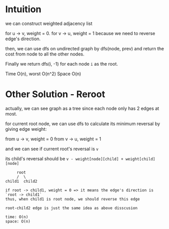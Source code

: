 # Intuition

we can construct weighted adjacency list

for u -> v, weight = 0.
for v -> u, weight = 1 because we need to reverse edge's direction.

then, we can use dfs on undirected graph by dfs(node, prev) and return the cost from node to all the other nodes.

Finally we return dfs(i, -1) for each node `i` as the root.

Time O(n), worst O(n^2)
Space O(n)

# Other Solution - Reroot

actually, we can see graph as a tree since each node only has 2 edges at most.

for current root node, we can use dfs to calculate its minimum reversal by giving edge weight:

from u -> v, weight = 0
from v -> u, weight = 1

and we can see if current root's reversal is `v`

its child's reversal should be `v - weight[node][child] + weight[child][node]`
```
     root
     /  \
child1  child2

if root -> child1, weight = 0 => it means the edge's direction is `root -> child1`
thus, when child1 is root node, we should reverse this edge

root-child2 edge is just the same idea as above disscusion

time: O(n)
space: O(n)
